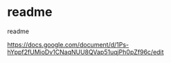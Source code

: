 # readme
readme

https://docs.google.com/document/d/1Ps-hYppf2fUMioDv1CNaqNUU8QVap51uqjPh0pZf96c/edit
